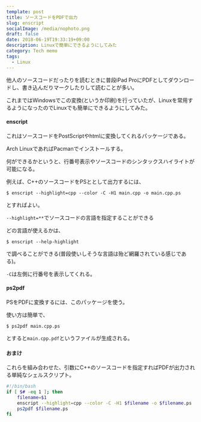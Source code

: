 ```yaml
---
template: post
title: ソースコードをPDFで出力
slug: enscript
socialImage: /media/nophoto.png
draft: false
date: 2018-06-19T19:33:19+09:00
description: Linuxで簡単にできるようにしてみた
category: Tech memo
tags:
  - Linux
---
```


他人のソースコードだったりを読むときに普段iPad ProにPDFとしてダウンロードし、書き込んだりマークしたりして読むことが多い。

これまではWindowsでこの変換(というか印刷)を行っていたが、Linuxを常用するようになったのでLinuxでも簡単にできるようにしてみた。

#### enscript

これはソースコードをPostScriptやhtmlに変換してくれるパッケージである。

Arch LinuxであればPacmanでインストールする。

何ができるかというと、行番号表示やソースコードのシンタックスハイライトが可能になる。

例えば、C++のソースコードをPSととして出力するには、

```
$ enscript --highlight=cpp --color -C -H1 main.cpp -o main.cpp.ps
```

とすればよい。

`--highlight=**`でソースコードの言語を指定することができる

どの言語が使えるかは、

```
$ enscript --help-highlight
```

で調べることができる(普段使いしそうな言語は殆ど網羅されている感じである)。

`-C`は左側に行番号を表示してくれる。

#### ps2pdf

PSをPDFに変換するには、このパッケージを使う。

使い方は簡単で、

```
$ ps2pdf main.cpp.ps
```

とすると`main.cpp.pdf`というファイルが生成される。

#### おまけ

これらを組み合わせた、引数にC++のソースコードを指定すればPDFが出力される単純なシェルスクリプト。

```bash
#!/bin/bash
if [ $# -eq 1 ]; then
	filename=$1
	enscript --highlight=cpp --color -C -H1 $filename -o $filename.ps
	ps2pdf $filename.ps
fi
```

